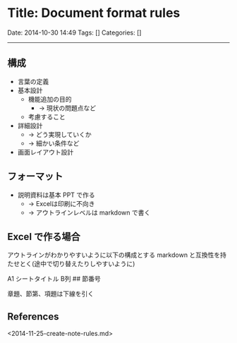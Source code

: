 # Title: Document format rules

Date: 2014-10-30 14:49
Tags: []
Categories: []

---

## 構成

* 言葉の定義
* 基本設計
	* 機能追加の目的
		* -> 現状の問題点など
	* 考慮すること
* 詳細設計
	* -> どう実現していくか
	* -> 細かい条件など
* 画面レイアウト設計

## フォーマット

* 説明資料は基本 PPT で作る
	* -> Excelは印刷に不向き
	* -> アウトラインレベルは markdown で書く

## Excel で作る場合

アウトラインがわかりやすいように以下の構成とする
markdown と互換性を持たせとく(途中で切り替えたりしやすいように)

A1 シートタイトル
B列 ## 節番号

章題、節第、項題は下線を引く

## References

<2014-11-25-create-note-rules.md>

